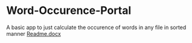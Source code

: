 # Word-Occurence-Portal
A basic app to just calculate the occurence of words in  any file in sorted manner 
[Readme.docx](https://github.com/rudra2027/Word-Occurence-Portal/files/6511936/Readme.docx)
